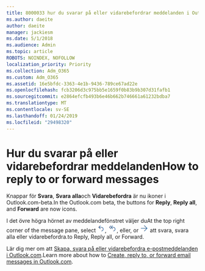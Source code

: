 ```yaml
---
title: 8000033 hur du svarar på eller vidarebefordrar meddelanden i Outlook.com beta
ms.author: daeite
author: daeite
manager: jackiesm
ms.date: 5/1/2018
ms.audience: Admin
ms.topic: article
ROBOTS: NOINDEX, NOFOLLOW
localization_priority: Priority
ms.collection: Adm_O365
ms.custom: Adm_O365
ms.assetid: 16e5bfdc-3363-4e1b-9436-789ce67ad22e
ms.openlocfilehash: fcb3206d3c975bb5e1659f0b83b9b307d31fafb1
ms.sourcegitcommit: e2864efcfb493b6e46b662b746661a61232bdba7
ms.translationtype: MT
ms.contentlocale: sv-SE
ms.lasthandoff: 01/24/2019
ms.locfileid: "29498320"
---
```

# <a name="how-to-reply-to-or-forward-messages"></a><span data-ttu-id="48407-102">Hur du svarar på eller vidarebefordrar meddelanden</span><span class="sxs-lookup"><span data-stu-id="48407-102">How to reply to or forward messages</span></span>

<span data-ttu-id="48407-103">Knappar för **Svara**, **Svara alla**och **Vidarebefordra** är nu ikoner i Outlook.com-beta.</span><span class="sxs-lookup"><span data-stu-id="48407-103">In the Outlook.com beta, the buttons for **Reply**, **Reply all**, and **Forward** are now icons.</span></span> 
  
<span data-ttu-id="48407-104">I det övre högra hörnet av meddelandefönstret väljer du</span><span class="sxs-lookup"><span data-stu-id="48407-104">At the top right corner of the message pane, select</span></span> ![Svara](media/08ad5200-369a-4a2f-bef5-ebdcbef5545f.png)<span data-ttu-id="48407-106">,</span><span class="sxs-lookup"><span data-stu-id="48407-106"></span></span> ![Svara alla](media/be5f41a1-dbea-471f-ba5d-7be4256922d2.png)<span data-ttu-id="48407-108">, eller</span><span class="sxs-lookup"><span data-stu-id="48407-108">, or</span></span> ![Vidarebefordra](media/29fd06ec-1642-40d1-8faa-ec437ef156fc.png) <span data-ttu-id="48407-110">att svara, svara alla eller vidarebefordra.</span><span class="sxs-lookup"><span data-stu-id="48407-110">to Reply, Reply all, or Forward.</span></span> 
  
<span data-ttu-id="48407-111">Lär dig mer om att [Skapa, svara på eller vidarebefordra e-postmeddelanden i Outlook.com](https://go.microsoft.com/fwlink/p/?linkid=873141).</span><span class="sxs-lookup"><span data-stu-id="48407-111">Learn more about how to [Create, reply to, or forward email messages in Outlook.com](https://go.microsoft.com/fwlink/p/?linkid=873141).</span></span>
  

